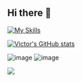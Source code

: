 ## Hi there 👋

[![My Skills](https://skillicons.dev/icons?i=c,cpp,python,rust,bash)](https://skillicons.dev)

[![Victor's GitHub stats](https://github-readme-stats.vercel.app/api?username=victorHSS)](https://github.com/victorHSS/github-readme-stats)


![image](https://img.shields.io/badge/Google%20Sheets-34A853?style=for-the-badge&logo=google-sheets&logoColor=white)
![image]({[BadgeURLHere](https://img.shields.io/badge/Google%20Sheets-34A853?style=for-the-badge&logo=google-sheets&logoColor=white)})

<img src="https://img.shields.io/badge/Google%20Sheets-34A853?style=for-the-badge&logo=google-sheets&logoColor=white)" />
<!--
**victorHSS/victorHSS** is a ✨ _special_ ✨ repository because its `README.md` (this file) appears on your GitHub profile.

Here are some ideas to get you started:

- 🔭 I’m currently working on ...
- 🌱 I’m currently learning ...
- 👯 I’m looking to collaborate on ...
- 🤔 I’m looking for help with ...
- 💬 Ask me about ...
- 📫 How to reach me: ...
- 😄 Pronouns: ...
- ⚡ Fun fact: ...
-->

